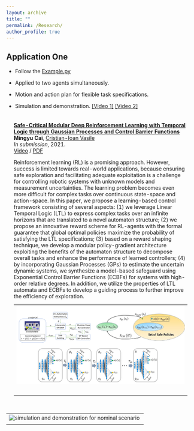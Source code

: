 ```yaml
---
layout: archive
title: ""
permalink: /Research/
author_profile: true
---
```


<table style="width:100%;border:0px;border-spacing:0px;border-collapse:separate;margin-right:auto;margin-left:auto;"><tbody>
     <tr>
         <td style="padding:20px;width:50%;vertical-align:middle">
           <a href="https://arxiv.org/abs/2109.02791">
               <papertitle><strong>Safe-Critical Modular Deep Reinforcement Learning with Temporal Logic through Gaussian Processes and Control Barrier Functions</strong></papertitle>
           </a>
           <br>
           <strong>Mingyu Cai</strong>,
           <a href="https://cristianvasile.com/">Cristian-Ioan Vasile</a>
           <br>
           <em>In submission</em>, 2021.
           <br>
           <a href="https://www.youtube.com/watch?v=fkCyAgx_FWM/">Video</a> /
           <a href="https://arxiv.org/abs/2109.02791">PDF</a>
           <p></p>
           <p>Reinforcement learning (RL) is a promising approach. However, success is limited towards real-world applications, because ensuring safe exploration and facilitating adequate exploitation is a challenge for controlling robotic systems with unknown models and measurement uncertainties. The learning problem becomes even more difficult for complex tasks over continuous state-space and action-space. In this paper, we propose a learning-based control framework consisting of several aspects: (1) we leverage Linear Temporal Logic (LTL) to express complex tasks over an infinite horizons that are translated to a novel automaton structure; (2) we propose an innovative reward scheme for RL-agents with the formal guarantee that global optimal policies maximize the probability of satisfying the LTL specifications; (3) based on a reward shaping technique, we develop a modular policy-gradient architecture exploiting the benefits of the automaton structure to decompose overall tasks and enhance the performance of learned controllers; (4) by incorporating Gaussian Processes (GPs) to estimate the uncertain dynamic systems, we synthesize a model-based safeguard using Exponential Control Barrier Functions (ECBFs) for systems with high-order relative degrees. In addition, we utilize the properties of LTL automata and ECBFs to develop a guiding process to further improve the efficiency of exploration. </p>
              <center><table class="imgtable"><tr><td>
                   <img src="/papers_files/Safety_Critical/Demo.png" alt="Demonstration" width="700px" />&nbsp;</td><tr/>
              <tr><td><center></center>
              </td></tr></table></center>
    </td>
</tr>
     
<div class="infoblock">
<div class="blockcontent">
<h2>Application One </h2>
<ul>
<li><p>Follow the <a href="https://github.com/MengGuo/P-MAS-TG/blob/master/Example.py">Example.py</a></p>
</li>
<li><p>Applied to two agents simultaneously.</p>
</li>
<li><p>Motion and action plan for flexible task specifications. </p>
</li>
<li><p>Simulation and demonstration. <a href="https://www.youtube.com/watch?v=a75iwD5dFYY">[Video 1]</a> <a href="https://www.youtube.com/watch?v=WJRJI_dCdHE">[Video 2]</a></p>
</li>
</ul>
</div></div>
<center><table class="imgtable"><tr><td>
<img src="images/nor.png" alt="simulation and demonstration for nominal scenario" width="700px" />&nbsp;</td><tr/>
<tr><td><center></center>
</td></tr></table></center>
<div class="infoblock">
<div class="blockcontent">
